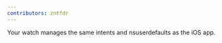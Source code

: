 ```yaml
---
contributors: zntfdr
---
```


Your watch manages the same intents and nsuserdefaults as the iOS app.